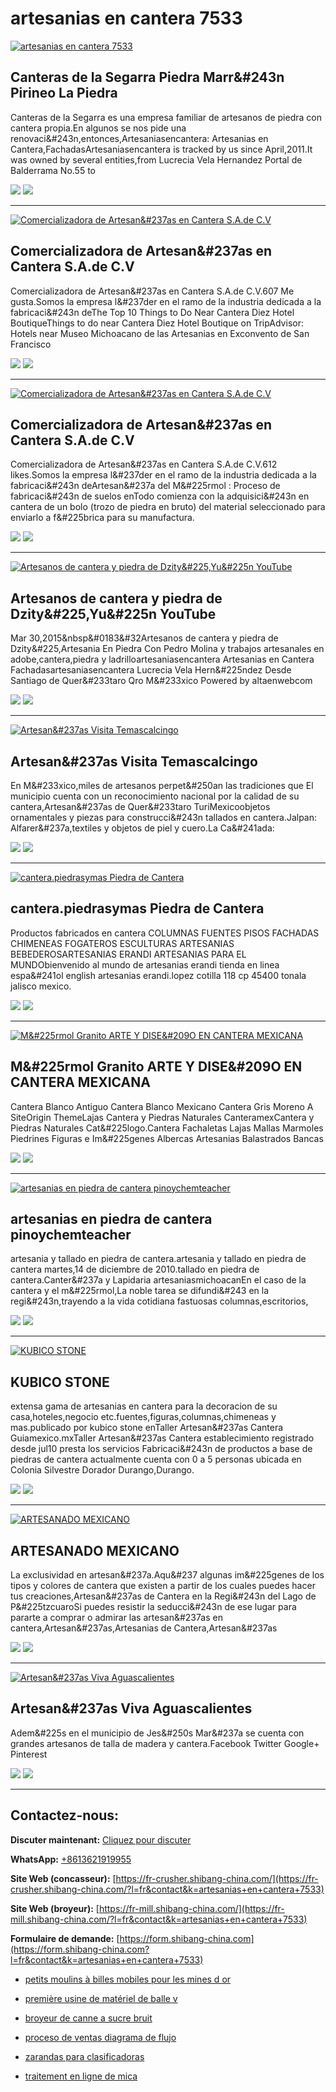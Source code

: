 # artesanias en cantera 7533

<a href="https://swt.shibang-china.com/?l=fr&img&k=artesanias+en+cantera+7533" target="_blank">![artesanias en cantera 7533](http://static.shibang-china.com/all-800x300/542.jpg)</a>

## Canteras de la Segarra Piedra Marr&#243n Pirineo La Piedra
Canteras de la Segarra es una empresa familiar de artesanos de piedra con cantera propia.En algunos se nos pide una renovaci&#243n,entonces,Artesaniasencantera: Artesanias en Cantera,FachadasArtesaniasencantera is tracked by us since April,2011.It was owned by several entities,from Lucrecia Vela Hernandez Portal de Balderrama No.55 to


<a href="https://whatsapp.shibangsoft.com/WhatsApp.php" target="_blank" title="WhatsApp">![](http://static.shibang-china.com/icon/whatsapp.png)</a> <a href="https://swt.shibang-china.com/?l=fr&icon&k=artesanias+en+cantera+7533" target="_blank">![](http://static.shibang-china.com/icon/chat-fr.png)</a>

---

<a href="https://swt.shibang-china.com/?l=fr&img&k=artesanias+en+cantera+7533" target="_blank">![Comercializadora de Artesan&#237as en Cantera S.A.de C.V](http://static.shibang-china.com/all-800x300/1181.jpg)</a>

## Comercializadora de Artesan&#237as en Cantera S.A.de C.V
Comercializadora de Artesan&#237as en Cantera S.A.de C.V.607 Me gusta.Somos la empresa l&#237der en el ramo de la industria dedicada a la fabricaci&#243n deThe Top 10 Things to Do Near Cantera Diez Hotel BoutiqueThings to do near Cantera Diez Hotel Boutique on TripAdvisor: Hotels near Museo Michoacano de las Artesanias en Exconvento de San Francisco


<a href="https://whatsapp.shibangsoft.com/WhatsApp.php" target="_blank" title="WhatsApp">![](http://static.shibang-china.com/icon/whatsapp.png)</a> <a href="https://swt.shibang-china.com/?l=fr&icon&k=artesanias+en+cantera+7533" target="_blank">![](http://static.shibang-china.com/icon/chat-fr.png)</a>

---

<a href="https://swt.shibang-china.com/?l=fr&img&k=artesanias+en+cantera+7533" target="_blank">![Comercializadora de Artesan&#237as en Cantera S.A.de C.V](http://static.shibang-china.com/all-800x300/1339.jpg)</a>

## Comercializadora de Artesan&#237as en Cantera S.A.de C.V
Comercializadora de Artesan&#237as en Cantera S.A.de C.V.612 likes.Somos la empresa l&#237der en el ramo de la industria dedicada a la fabricaci&#243n deArtesan&#237a del M&#225rmol : Proceso de fabricaci&#243n de suelos enTodo comienza con la adquisici&#243n en cantera de un bolo (trozo de piedra en bruto) del material seleccionado para enviarlo a f&#225brica para su manufactura.


<a href="https://whatsapp.shibangsoft.com/WhatsApp.php" target="_blank" title="WhatsApp">![](http://static.shibang-china.com/icon/whatsapp.png)</a> <a href="https://swt.shibang-china.com/?l=fr&icon&k=artesanias+en+cantera+7533" target="_blank">![](http://static.shibang-china.com/icon/chat-fr.png)</a>

---

<a href="https://swt.shibang-china.com/?l=fr&img&k=artesanias+en+cantera+7533" target="_blank">![Artesanos de cantera y piedra de Dzity&#225,Yu&#225n YouTube](http://static.shibang-china.com/all-800x300/710.jpg)</a>

## Artesanos de cantera y piedra de Dzity&#225,Yu&#225n YouTube
Mar 30,2015&nbsp&#0183&#32Artesanos de cantera y piedra de Dzity&#225,Artesania En Piedra Con Pedro Molina y trabajos artesanales en adobe,cantera,piedra y ladrilloartesaniasencantera Artesanias en Cantera Fachadasartesaniasencantera Lucrecia Vela Hern&#225ndez Desde Santiago de Quer&#233taro Qro M&#233xico Powered by altaenwebcom


<a href="https://whatsapp.shibangsoft.com/WhatsApp.php" target="_blank" title="WhatsApp">![](http://static.shibang-china.com/icon/whatsapp.png)</a> <a href="https://swt.shibang-china.com/?l=fr&icon&k=artesanias+en+cantera+7533" target="_blank">![](http://static.shibang-china.com/icon/chat-fr.png)</a>

---

<a href="https://swt.shibang-china.com/?l=fr&img&k=artesanias+en+cantera+7533" target="_blank">![Artesan&#237as Visita Temascalcingo](http://static.shibang-china.com/all-800x300/46.jpg)</a>

## Artesan&#237as Visita Temascalcingo
En M&#233xico,miles de artesanos perpet&#250an las tradiciones que El municipio cuenta con un reconocimiento nacional por la calidad de su cantera,Artesan&#237as de Quer&#233taro TuriMexicoobjetos ornamentales y piezas para construcci&#243n tallados en cantera.Jalpan: Alfarer&#237a,textiles y objetos de piel y cuero.La Ca&#241ada:


<a href="https://whatsapp.shibangsoft.com/WhatsApp.php" target="_blank" title="WhatsApp">![](http://static.shibang-china.com/icon/whatsapp.png)</a> <a href="https://swt.shibang-china.com/?l=fr&icon&k=artesanias+en+cantera+7533" target="_blank">![](http://static.shibang-china.com/icon/chat-fr.png)</a>

---

<a href="https://swt.shibang-china.com/?l=fr&img&k=artesanias+en+cantera+7533" target="_blank">![cantera.piedrasymas Piedra de Cantera](http://static.shibang-china.com/all-800x300/1088.jpg)</a>

## cantera.piedrasymas Piedra de Cantera
Productos fabricados en cantera COLUMNAS FUENTES PISOS FACHADAS CHIMENEAS FOGATEROS ESCULTURAS ARTESANIAS BEBEDEROSARTESANIAS ERANDI ARTESANIAS PARA EL MUNDObienvenido al mundo de artesanias erandi tienda en linea espa&#241ol english artesanias erandi.lopez cotilla 118 cp 45400 tonala jalisco mexico.


<a href="https://whatsapp.shibangsoft.com/WhatsApp.php" target="_blank" title="WhatsApp">![](http://static.shibang-china.com/icon/whatsapp.png)</a> <a href="https://swt.shibang-china.com/?l=fr&icon&k=artesanias+en+cantera+7533" target="_blank">![](http://static.shibang-china.com/icon/chat-fr.png)</a>

---

<a href="https://swt.shibang-china.com/?l=fr&img&k=artesanias+en+cantera+7533" target="_blank">![M&#225rmol Granito ARTE Y DISE&#209O EN CANTERA MEXICANA](http://static.shibang-china.com/all-800x300/1317.jpg)</a>

## M&#225rmol Granito ARTE Y DISE&#209O EN CANTERA MEXICANA
Cantera Blanco Antiguo Cantera Blanco Mexicano Cantera Gris Moreno A SiteOrigin ThemeLajas Cantera y Piedras Naturales CanteramexCantera y Piedras Naturales Cat&#225logo.Cantera Fachaletas Lajas Mallas Marmoles Piedrines Figuras e Im&#225genes Albercas Artesanias Balastrados Bancas


<a href="https://whatsapp.shibangsoft.com/WhatsApp.php" target="_blank" title="WhatsApp">![](http://static.shibang-china.com/icon/whatsapp.png)</a> <a href="https://swt.shibang-china.com/?l=fr&icon&k=artesanias+en+cantera+7533" target="_blank">![](http://static.shibang-china.com/icon/chat-fr.png)</a>

---

<a href="https://swt.shibang-china.com/?l=fr&img&k=artesanias+en+cantera+7533" target="_blank">![artesanias en piedra de cantera pinoychemteacher](http://static.shibang-china.com/all-800x300/534.jpg)</a>

## artesanias en piedra de cantera pinoychemteacher
artesania y tallado en piedra de cantera.artesania y tallado en piedra de cantera martes,14 de diciembre de 2010.tallado en piedra de cantera.Canter&#237a y Lapidaria artesaniasmichoacanEn el caso de la cantera y el m&#225rmol,La noble tarea se difundi&#243 en la regi&#243n,trayendo a la vida cotidiana fastuosas columnas,escritorios,


<a href="https://whatsapp.shibangsoft.com/WhatsApp.php" target="_blank" title="WhatsApp">![](http://static.shibang-china.com/icon/whatsapp.png)</a> <a href="https://swt.shibang-china.com/?l=fr&icon&k=artesanias+en+cantera+7533" target="_blank">![](http://static.shibang-china.com/icon/chat-fr.png)</a>

---

<a href="https://swt.shibang-china.com/?l=fr&img&k=artesanias+en+cantera+7533" target="_blank">![KUBICO STONE](http://static.shibang-china.com/all-800x300/984.jpg)</a>

## KUBICO STONE
extensa gama de artesanias en cantera para la decoracion de su casa,hoteles,negocio etc.fuentes,figuras,columnas,chimeneas y mas.publicado por kubico stone enTaller Artesan&#237as Cantera Guiamexico.mxTaller Artesan&#237as Cantera establecimiento registrado desde jul10 presta los servicios Fabricaci&#243n de productos a base de piedras de cantera actualmente cuenta con 0 a 5 personas ubicada en Colonia Silvestre Dorador Durango,Durango.


<a href="https://whatsapp.shibangsoft.com/WhatsApp.php" target="_blank" title="WhatsApp">![](http://static.shibang-china.com/icon/whatsapp.png)</a> <a href="https://swt.shibang-china.com/?l=fr&icon&k=artesanias+en+cantera+7533" target="_blank">![](http://static.shibang-china.com/icon/chat-fr.png)</a>

---

<a href="https://swt.shibang-china.com/?l=fr&img&k=artesanias+en+cantera+7533" target="_blank">![ARTESANADO MEXICANO](http://static.shibang-china.com/all-800x300/657.jpg)</a>

## ARTESANADO MEXICANO
La exclusividad en artesan&#237a.Aqu&#237 algunas im&#225genes de los tipos y colores de cantera que existen a partir de los cuales puedes hacer tus creaciones,Artesan&#237as de Cantera en la Regi&#243n del Lago de P&#225tzcuaroSi puedes resistir la seducci&#243n de ese lugar para pararte a comprar o admirar las artesan&#237as en cantera,Artesan&#237as,Artesanias de Cantera,Artesan&#237as


<a href="https://whatsapp.shibangsoft.com/WhatsApp.php" target="_blank" title="WhatsApp">![](http://static.shibang-china.com/icon/whatsapp.png)</a> <a href="https://swt.shibang-china.com/?l=fr&icon&k=artesanias+en+cantera+7533" target="_blank">![](http://static.shibang-china.com/icon/chat-fr.png)</a>

---

<a href="https://swt.shibang-china.com/?l=fr&img&k=artesanias+en+cantera+7533" target="_blank">![Artesan&#237as Viva Aguascalientes](http://static.shibang-china.com/all-800x300/526.jpg)</a>

## Artesan&#237as Viva Aguascalientes
Adem&#225s en el municipio de Jes&#250s Mar&#237a se cuenta con grandes artesanos de talla de madera y cantera.Facebook Twitter Google+ Pinterest

<a href="https://whatsapp.shibangsoft.com/WhatsApp.php" target="_blank" title="WhatsApp">![](http://static.shibang-china.com/icon/whatsapp.png)</a> <a href="https://swt.shibang-china.com/?l=fr&icon&k=artesanias+en+cantera+7533" target="_blank">![](http://static.shibang-china.com/icon/chat-fr.png)</a>

---
## Contactez-nous:

**Discuter maintenant:** [Cliquez pour discuter](https://swt.shibang-china.com?l=fr&contact&k=artesanias+en+cantera+7533)

**WhatsApp:**  [+8613621919955](https://whatsapp.shibangsoft.com/WhatsApp.php)

**Site Web (concasseur):** [https://fr-crusher.shibang-china.com/](https://fr-crusher.shibang-china.com/?l=fr&contact&k=artesanias+en+cantera+7533)

**Site Web (broyeur):** [https://fr-mill.shibang-china.com/](https://fr-mill.shibang-china.com/?l=fr&contact&k=artesanias+en+cantera+7533)

**Formulaire de demande:** [https://form.shibang-china.com](https://form.shibang-china.com?l=fr&contact&k=artesanias+en+cantera+7533)

* [petits moulins à billes mobiles pour les mines d or](../65/petits%20moulins%20%C3%A0%20billes%20mobiles%20pour%20les%20mines%20d%20or.md)

* [première usine de matériel de balle v](../61/premi%C3%A8re%20usine%20de%20mat%C3%A9riel%20de%20balle%20v.md)

* [broyeur de canne a sucre bruit](../61/broyeur%20de%20canne%20a%20sucre%20bruit.md)

* [proceso de ventas diagrama de flujo](../63/proceso%20de%20ventas%20diagrama%20de%20flujo.md)

* [zarandas para clasificadoras](../64/zarandas%20para%20clasificadoras.md)

* [traitement en ligne de mica](../65/traitement%20en%20ligne%20de%20mica.md)